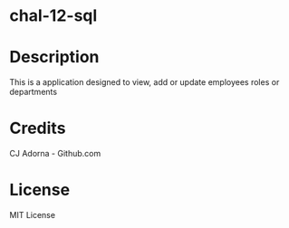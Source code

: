# chal-12-sql
# Description
This is a application designed to view, add or update employees roles or departments 

# Credits 
CJ Adorna - Github.com

# License 
MIT License 